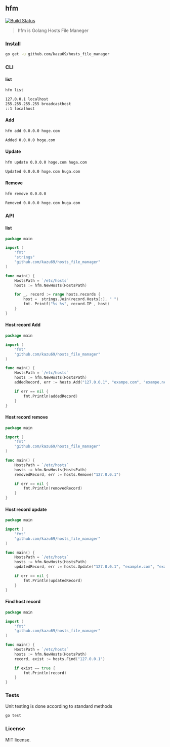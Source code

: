 ## hfm

[![Build Status](https://travis-ci.org/kazu69/hosts_file_manager.svg?branch=master)](https://travis-ci.org/kazu69/hosts_file_manager)

> hfm is Golang Hosts File Maneger

### Install

```sh
go get -u github.com/kazu69/hosts_file_manager
```

### CLI

#### list

```sh
hfm list

127.0.0.1 localhost
255.255.255.255 broadcasthost
::1 localhost
```

#### Add

```sh
hfm add 0.0.0.0 hoge.com

Added 0.0.0.0 hoge.com
```

#### Update

```sh
hfm update 0.0.0.0 hoge.com huga.com

Updated 0.0.0.0 hoge.com huga.com
```

#### Remove

```sh
hfm remove 0.0.0.0

Removed 0.0.0.0 hoge.com huga.com
```

### API

#### list

```go
package main

import (
    "fmt"
    "strings"
    "github.com/kazu69/hosts_file_manager"
)

func main() {
    HostsPath = `/etc/hosts`
    hosts := hfm.NewHosts(HostsPath)

    for _, record := range hosts.records {
        host =  strings.Join(record.Hosts[:], " ")
        fmt. Printf("%s %s", record.IP , host)
    }
}
```

#### Host record Add

```go
package main

import (
    "fmt"
    "github.com/kazu69/hosts_file_manager"
)

func main() {
    HostsPath = `/etc/hosts`
    hosts := hfm.NewHosts(HostsPath)
    addedRecord, err := hosts.Add("127.0.0.1", "exampe.com", "exampe.net"))

    if err == nil {
        fmt.Println(addedRecord)
    }
}
```

#### Host record remove

```go
package main

import (
    "fmt"
    "github.com/kazu69/hosts_file_manager"
)

func main() {
    HostsPath = `/etc/hosts`
    hosts := hfm.NewHosts(HostsPath)
    removedRecord, err := hosts.Remove("127.0.0.1")

    if err == nil {
        fmt.Println(removedRecord)
    }
}
```

#### Host record update


```go
package main

import (
    "fmt"
    "github.com/kazu69/hosts_file_manager"
)

func main() {
    HostsPath = `/etc/hosts`
    hosts := hfm.NewHosts(HostsPath)
    updatedRecord, err := hosts.Update("127.0.0.1", "example.com", "example.net")

    if err == nil {
        fmt.Println(updatedRecord)
    }
}
```

#### Find host record

```go
package main

import (
    "fmt"
    "github.com/kazu69/hosts_file_manager"
)

func main() {
    HostsPath = `/etc/hosts`
    hosts := hfm.NewHosts(HostsPath)
    record, exist := hosts.Find("127.0.0.1")

    if exist == true {
        fmt.Println(record)
    }
}
```

### Tests

Unit testing is done according to standard methods

```sh
go test
```

### License

MIT license.
